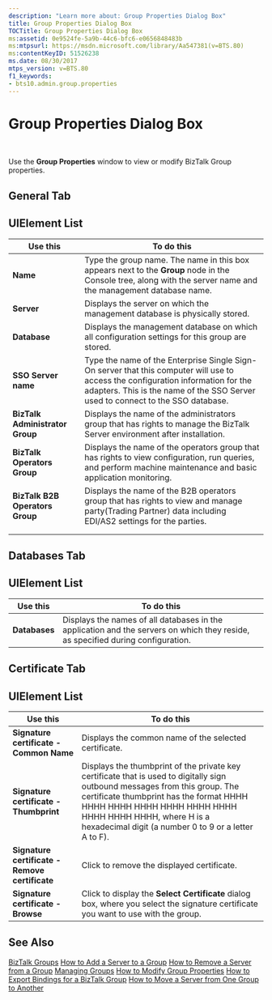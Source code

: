 ```yaml
---
description: "Learn more about: Group Properties Dialog Box"
title: Group Properties Dialog Box
TOCTitle: Group Properties Dialog Box
ms:assetid: 0e9524fe-5a9b-44c6-bfc6-e0656848483b
ms:mtpsurl: https://msdn.microsoft.com/library/Aa547381(v=BTS.80)
ms:contentKeyID: 51526238
ms.date: 08/30/2017
mtps_version: v=BTS.80
f1_keywords:
- bts10.admin.group.properties
---
```


# Group Properties Dialog Box

 

Use the **Group Properties** window to view or modify BizTalk Group properties.

## General Tab

## UIElement List

<table>
<thead>
<tr class="header">
<th>Use this</th>
<th>To do this</th>
</tr>
</thead>
<tbody>
<tr class="odd">
<td><strong>Name</strong></td>
<td>Type the group name. The name in this box appears next to the <strong>Group</strong> node in the Console tree, along with the server name and the management database name.</td>
</tr>
<tr class="even">
<td><strong>Server</strong></td>
<td>Displays the server on which the management database is physically stored.</td>
</tr>
<tr class="odd">
<td><strong>Database</strong></td>
<td>Displays the management database on which all configuration settings for this group are stored.</td>
</tr>
<tr class="even">
<td><strong>SSO Server name</strong></td>
<td>Type the name of the Enterprise Single Sign-On server that this computer will use to access the configuration information for the adapters. This is the name of the SSO Server used to connect to the SSO database.</td>
</tr>
<tr class="odd">
<td><strong>BizTalk Administrator Group</strong></td>
<td>Displays the name of the administrators group that has rights to manage the BizTalk Server environment after installation.</td>
</tr>
<tr class="even">
<td><strong>BizTalk Operators Group</strong></td>
<td>Displays the name of the operators group that has rights to view configuration, run queries, and perform machine maintenance and basic application monitoring.</td>
</tr>
<tr class="odd">
<td><strong>BizTalk B2B Operators Group</strong></td>
<td>Displays the name of the B2B operators group that has rights to view and manage party(Trading Partner) data including EDI/AS2 settings for the parties.</td>
</tr>
<tr class="even">
<td></td>
<td></td>
</tr>
<tr class="odd">
<td></td>
<td></td>
</tr>
</tbody>
</table>


## Databases Tab

## UIElement List

<table>
<thead>
<tr class="header">
<th>Use this</th>
<th>To do this</th>
</tr>
</thead>
<tbody>
<tr class="odd">
<td><strong>Databases</strong></td>
<td>Displays the names of all databases in the application and the servers on which they reside, as specified during configuration.</td>
</tr>
</tbody>
</table>


## Certificate Tab

## UIElement List

<table>
<thead>
<tr class="header">
<th>Use this</th>
<th>To do this</th>
</tr>
</thead>
<tbody>
<tr class="odd">
<td><strong>Signature certificate - Common Name</strong></td>
<td>Displays the common name of the selected certificate.</td>
</tr>
<tr class="even">
<td><strong>Signature certificate - Thumbprint</strong></td>
<td>Displays the thumbprint of the private key certificate that is used to digitally sign outbound messages from this group. The certificate thumbprint has the format HHHH HHHH HHHH HHHH HHHH HHHH HHHH HHHH HHHH HHHH, where H is a hexadecimal digit (a number 0 to 9 or a letter A to F).</td>
</tr>
<tr class="odd">
<td><strong>Signature certificate - Remove certificate</strong></td>
<td>Click to remove the displayed certificate.</td>
</tr>
<tr class="even">
<td><strong>Signature certificate - Browse</strong></td>
<td>Click to display the <strong>Select Certificate</strong> dialog box, where you select the signature certificate you want to use with the group.</td>
</tr>
</tbody>
</table>


## See Also

[BizTalk Groups](https://msdn.microsoft.com/library/aa559010\(v=bts.80\))  
[How to Add a Server to a Group](https://msdn.microsoft.com/library/aa560729\(v=bts.80\))  
[How to Remove a Server from a Group](https://msdn.microsoft.com/library/aa561173\(v=bts.80\))  
[Managing Groups](https://msdn.microsoft.com/library/aa560678\(v=bts.80\))  
[How to Modify Group Properties](https://msdn.microsoft.com/library/aa560305\(v=bts.80\))  
[How to Export Bindings for a BizTalk Group](https://msdn.microsoft.com/library/aa560143\(v=bts.80\))  
[How to Move a Server from One Group to Another](https://msdn.microsoft.com/library/aa559752\(v=bts.80\))

